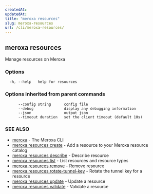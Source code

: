 ```yaml
---
createdAt: 
updatedAt: 
title: "meroxa resources"
slug: meroxa-resources
url: /cli/meroxa-resources/
---
```

## meroxa resources

Manage resources on Meroxa

### Options

```
  -h, --help   help for resources
```

### Options inherited from parent commands

```
      --config string      config file
      --debug              display any debugging information
      --json               output json
      --timeout duration   set the client timeout (default 10s)
```

### SEE ALSO

* [meroxa](/cli/meroxa/)	 - The Meroxa CLI
* [meroxa resources create](/cli/meroxa-resources-create/)	 - Add a resource to your Meroxa resource catalog
* [meroxa resources describe](/cli/meroxa-resources-describe/)	 - Describe resource
* [meroxa resources list](/cli/meroxa-resources-list/)	 - List resources and resource types
* [meroxa resources remove](/cli/meroxa-resources-remove/)	 - Remove resource
* [meroxa resources rotate-tunnel-key](/cli/meroxa-resources-rotate-tunnel-key/)	 - Rotate the tunnel key for a resource
* [meroxa resources update](/cli/meroxa-resources-update/)	 - Update a resource
* [meroxa resources validate](/cli/meroxa-resources-validate/)	 - Validate a resource

